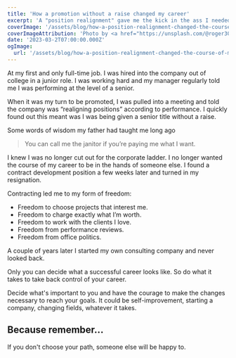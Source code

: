 ```yaml
---
title: 'How a promotion without a raise changed my career'
excerpt: 'A "position realignment" gave me the kick in the ass I needed to take back control of my career.'
coverImage: '/assets/blog/how-a-position-realignment-changed-the-course-of-my-career/roger-bradshaw-1PPoNhMzAmY-unsplash.jpg'
coverImageAttribution: 'Photo by <a href="https://unsplash.com/@roger3010?utm_source=unsplash&utm_medium=referral&utm_content=creditCopyText">Roger Bradshaw</a> on <a href="https://unsplash.com/photos/1PPoNhMzAmY?utm_source=unsplash&utm_medium=referral&utm_content=creditCopyText">Unsplash</a>'
date: '2023-03-2T07:00:00.000Z'
ogImage:
  url: '/assets/blog/how-a-position-realignment-changed-the-course-of-my-career/roger-bradshaw-1PPoNhMzAmY-unsplash.jpg'
---
```


At my first and only full-time job.  I was hired into the company out of college in a junior role.  I was working hard and my manager regularly told me I was performing at the level of a senior.

When it was my turn to be promoted, I was pulled into a meeting and told the company was “realigning positions” according to performance.  I quickly found out this meant was I was being given a senior title without a raise.

Some words of wisdom my father had taught me long ago

> You can call me the janitor if you’re paying me what I want.

I knew I was no longer cut out for the corporate ladder.  I no longer wanted the course of my career to be in the hands of someone else.  I found a contract development position a few weeks later and turned in my resignation.

Contracting led me to my form of freedom:

- Freedom to choose projects that interest me.
- Freedom to charge exactly what I’m worth.
- Freedom to work with the clients I love.
- Freedom from performance reviews.
- Freedom from office politics.

A couple of years later I started my own consulting company and never looked back.

Only you can decide what a successful career looks like.  So do what it takes to take back control of your career.

Decide what's important to you and have the courage to make the changes necessary to reach your goals.  It could be self-improvement, starting a company, changing fields, whatever it takes.

## Because remember...

If you don't choose your path, someone else will be happy to.